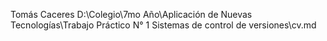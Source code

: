 Tomás Caceres
D:\Colegio\7mo Año\Aplicación de Nuevas Tecnologías\Trabajo Práctico N° 1 Sistemas de control de versiones\cv.md